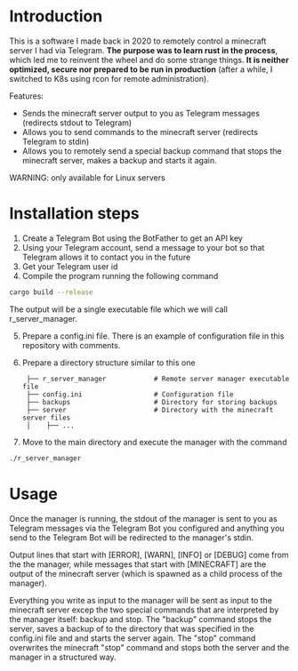 # Introduction

This is a software I made back in 2020 to remotely control a minecraft server I had via Telegram. **The purpose was to learn rust in the process**, which led me to reinvent the wheel and do some strange things. **It is neither optimized, secure nor prepared to be run in production** (after a while, I switched to K8s using rcon for remote administration).

Features:

- Sends the minecraft server output to you as Telegram messages (redirects stdout to Telegram)
- Allows you to send commands to the minecraft server (redirects Telegram to stdin)
- Allows you to remotely send a special backup command that stops the minecraft server, makes a backup and starts it again.

WARNING: only available for Linux servers

# Installation steps

1. Create a Telegram Bot using the BotFather to get an API key
2. Using your Telegram account, send a message to your bot so that Telegram allows it to contact you in the future
3. Get your Telegram user id 
4. Compile the program running the following command

```sh
cargo build --release
```
The output will be a single executable file which we will call r_server_manager.

5. Prepare a config.ini file. There is an example of configuration file in this repository with comments.
6. Prepare a directory structure similar to this one
    
        ├── r_server_manager            # Remote server manager executable file
        ├── config.ini               	# Configuration file
        ├── backups                     # Directory for storing backups
        ├── server                      # Directory with the minecraft server files
        │    ├── ...  
    
7. Move to the main directory and execute the manager with the command
```sh
./r_server_manager
```

# Usage

Once the manager is running, the stdout of the manager is sent to you as Telegram messages via the Telegram Bot you configured and anything you send to the Telegram Bot will be redirected to the manager's stdin. 

Output lines that start with [ERROR], [WARN], [INFO] or [DEBUG] come from the the manager, while messages that start with [MINECRAFT] are the output of the minecraft server (which is spawned as a child process of the manager).

Everything you write as input to the manager will be sent as input to the minecraft server excep the two special commands that are interpreted by the manager itself: backup and stop. The "backup" command stops the server, saves a backup of to the directory that was specified in the config.ini file and and starts the server again. The "stop" command overwrites the minecraft "stop" command and stops both the server and the manager in a structured way.
